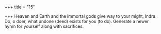 +++
title = "15"

+++
Heaven and Earth and the immortal gods give way to your
might, Indra.
Do, o doer, what undone (deed) exists for you (to do). Generate a newer  hymn for yourself along with sacrifices.